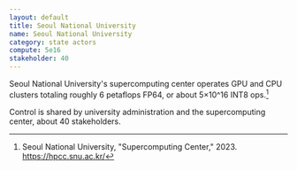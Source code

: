 ```yaml
---
layout: default
title: Seoul National University
name: Seoul National University
category: state actors
compute: 5e16
stakeholder: 40
---
```


Seoul National University's supercomputing center operates GPU and CPU
clusters totaling roughly 6 petaflops FP64, or about 5×10^16 INT8
ops.[^1]

Control is shared by university administration and the supercomputing
center, about 40 stakeholders.

[^1]: Seoul National University, "Supercomputing Center," 2023.
<https://hpcc.snu.ac.kr/>
